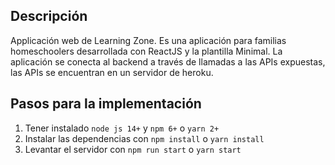 ## Descripción

Applicación web de Learning Zone. Es una aplicación para familias homeschoolers desarrollada con ReactJS y la plantilla Minimal.
La aplicación se conecta al backend a través de llamadas a las APIs expuestas, las APIs se encuentran en un servidor de heroku.

## Pasos para la implementación 

1. Tener instalado `node js 14+` y `npm 6+` o `yarn 2+`
2. Instalar las dependencias con `npm install` o `yarn install`
3. Levantar el servidor con `npm run start` o `yarn start`
